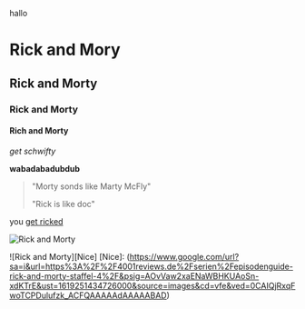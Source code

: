 hallo
# Rick and Mory 
## Rick and Morty
### Rick and Morty
#### Rich and Morty

_get schwifty_

**wabadabadubdub**

> "Morty sonds like Marty McFly"
>
>"Rick is like doc"


you [get ricked](https://www.google.com)

![Rick and Morty](https://www.google.com/url?sa=i&url=https%3A%2F%2F4001reviews.de%2Fserien%2Fepisodenguide-rick-and-morty-staffel-4%2F&psig=AOvVaw2xaENaWBHKUAoSn-xdKTrE&ust=1619251434726000&source=images&cd=vfe&ved=0CAIQjRxqFwoTCPDulufzk_ACFQAAAAAdAAAAABAD)

![Rick and Morty][Nice]
[Nice]: (https://www.google.com/url?sa=i&url=https%3A%2F%2F4001reviews.de%2Fserien%2Fepisodenguide-rick-and-morty-staffel-4%2F&psig=AOvVaw2xaENaWBHKUAoSn-xdKTrE&ust=1619251434726000&source=images&cd=vfe&ved=0CAIQjRxqFwoTCPDulufzk_ACFQAAAAAdAAAAABAD)
